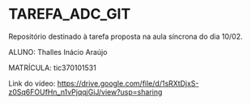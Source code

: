 # TAREFA_ADC_GIT
Repositório destinado à tarefa proposta na aula síncrona do dia 10/02.


ALUNO: Thalles Inácio Araújo


MATRÍCULA: tic370101531


Link do vídeo: https://drive.google.com/file/d/1sRXtDjxS-z0Sq6FOUfHn_n1vPjqqjGiJ/view?usp=sharing
